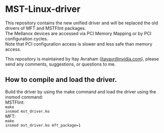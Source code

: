 # MST-Linux-driver
This repository contains the new unified driver and will be replaced the old drivers of MFT and MSTFlint packages.<br/>
The Mellanox devices are accessed via PCI Memory Mapping or by PCI configuration cycles.<br/>
Note that PCI configuration access is slower and less safe than memory access.<br/>

This repository is maintained by Itay Avraham (itayavr@nvidia.com), please send any comments, suggestions, or questions to me.

## How to compile and load the driver.
Build the driver by using the make command and load the driver using the insmod command:<br/>
MSTFlint:<br/>
`make`<br/>
`insmod mst_driver.ko`<br/>
MFT:<br/>
`make`<br/>
`insmod mst_driver.ko mft_package=1`<br/>


